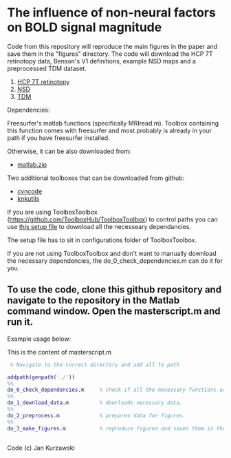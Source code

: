 # The influence of non-neural factors on BOLD signal magnitude
Code from this repository will reproduce the main figures in the paper and save them in the "figures" directory.
The code will download the HCP 7T retinotopy data, Benson's V1 definitions, example NSD maps and a preprocessed TDM dataset. 

1. [HCP 7T retinotopy](https://doi.org/10.1167/18.13.23)
2. [NSD](http://naturalscenesdataset.org)
3. [TDM](https://doi.org/10.1038/s41592-020-0941-6)

Dependencies:

Freesurfer's matlab functions (specifically MRIread.m). Toolbox containing this function comes with freesurfer and most probably is already in your path if you have freesurfer installed.

Otherwise, it can be also downloaded from:

* [matlab.zip](https://downgit.github.io/#/home?url=https://github.com/freesurfer/freesurfer/tree/dev/matlab)

Two additional toolboxes that can be downloaded from github:

* [cvncode](https://github.com/cvnlab/cvncode)
* [knkutils](https://github.com/cvnlab/knkutils)

If you are using ToolboxToolbox (https://github.com/ToolboxHub/ToolboxToolbox) to control paths you can use [this setup file](https://github.com/WinawerLab/ToolboxRegistry/tree/master/configurations/meridianbias.json) to download all the necesseary dependancies.

The setup file has to sit in configurations folder of ToolboxToolbox.

If you are not using ToolboxToolbox and don't want to manually download the necessary dependencies, the do_0_check_dependencies.m can do it for you.

## To use the code, clone this github repository and navigate to the repository in the Matlab command window. Open the masterscript.m and run it.

Example usage below:

This is the content of masterscript.m

``` Matlab
 % Navigate to the correct directory and add all to path

addpath(genpath('./'))
%%
do_0_check_dependencies.m     % check if all the necessary functions are in the path.
%%
do_1_download_data.m          % downloads necessary data.
%%
do_2_preprocess.m             % prepares data for figures.
%%
do_3_make_figures.m           % reproduce figures and saves them in the newly created "figures" directory.
 
``` 

 
Code (c) Jan Kurzawski

